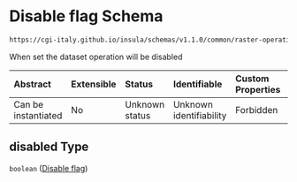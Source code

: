 # Disable flag Schema

```txt
https://cgi-italy.github.io/insula/schemas/v1.1.0/common/raster-operations-config.schema.json#/$defs/operationCommonProperties/properties/disabled
```

When set the dataset operation will be disabled

| Abstract            | Extensible | Status         | Identifiable            | Custom Properties | Additional Properties | Access Restrictions | Defined In                                                                                                           |
| :------------------ | :--------- | :------------- | :---------------------- | :---------------- | :-------------------- | :------------------ | :------------------------------------------------------------------------------------------------------------------- |
| Can be instantiated | No         | Unknown status | Unknown identifiability | Forbidden         | Allowed               | none                | [raster-operations-config.schema.json\*](schemas/common/raster-operations-config.schema.json) |

## disabled Type

`boolean` ([Disable flag](raster-operations-config-defs-dataset-operation-configuration-properties-disable-flag.md))
